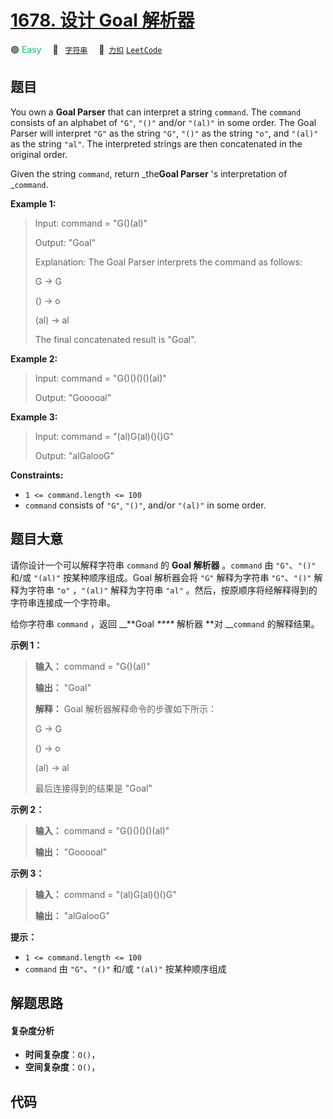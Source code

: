 # [1678. 设计 Goal 解析器](https://2xiao.github.io/leetcode-js/problem/1678.html)

🟢 <font color=#15bd66>Easy</font>&emsp; 🔖&ensp; [`字符串`](/tag/string.md)&emsp; 🔗&ensp;[`力扣`](https://leetcode.cn/problems/goal-parser-interpretation) [`LeetCode`](https://leetcode.com/problems/goal-parser-interpretation)

## 题目

You own a **Goal Parser** that can interpret a string `command`. The `command`
consists of an alphabet of `"G"`, `"()"` and/or `"(al)"` in some order. The
Goal Parser will interpret `"G"` as the string `"G"`, `"()"` as the string
`"o"`, and `"(al)"` as the string `"al"`. The interpreted strings are then
concatenated in the original order.

Given the string `command`, return _the**Goal Parser** 's interpretation of
_`command`.



**Example 1:**

> Input: command = "G()(al)"
> 
> Output: "Goal"
> 
> Explanation:  The Goal Parser interprets the command as follows:
> 
> G -> G
> 
> () -> o
> 
> (al) -> al
> 
> The final concatenated result is "Goal".

**Example 2:**

> Input: command = "G()()()()(al)"
> 
> Output: "Gooooal"

**Example 3:**

> Input: command = "(al)G(al)()()G"
> 
> Output: "alGalooG"

**Constraints:**

  * `1 <= command.length <= 100`
  * `command` consists of `"G"`, `"()"`, and/or `"(al)"` in some order.


## 题目大意

请你设计一个可以解释字符串 `command` 的 **Goal 解析器** 。`command` 由 `"G"`、`"()"` 和/或 `"(al)"`
按某种顺序组成。Goal 解析器会将 `"G"` 解释为字符串 `"G"`、`"()"` 解释为字符串 `"o"` ，`"(al)"` 解释为字符串
`"al"` 。然后，按原顺序将经解释得到的字符串连接成一个字符串。

给你字符串 `command` ，返回 __**Goal _****_ 解析器 **对 __`command` 的解释结果。

**示例 1：**

> 
> 
> 
> 
> 
> **输入：** command = "G()(al)"
> 
> **输出：** "Goal"
> 
> **解释：** Goal 解析器解释命令的步骤如下所示：
> 
> G -> G
> 
> () -> o
> 
> (al) -> al
> 
> 最后连接得到的结果是 "Goal"
> 
> 

**示例 2：**

> 
> 
> 
> 
> 
> **输入：** command = "G()()()()(al)"
> 
> **输出：** "Gooooal"
> 
> 

**示例 3：**

> 
> 
> 
> 
> 
> **输入：** command = "(al)G(al)()()G"
> 
> **输出：** "alGalooG"
> 
> 

**提示：**

  * `1 <= command.length <= 100`
  * `command` 由 `"G"`、`"()"` 和/或 `"(al)"` 按某种顺序组成


## 解题思路

#### 复杂度分析

- **时间复杂度**：`O()`，
- **空间复杂度**：`O()`，

## 代码

```javascript

```